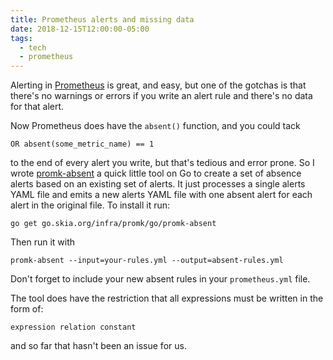 ```yaml
---
title: Prometheus alerts and missing data
date: 2018-12-15T12:00:00-05:00
tags:
  - tech
  - prometheus
---
```


Alerting in [Prometheus](https://prometheus.io) is great, and easy, but one of
the gotchas is that there's no warnings or errors if you write an alert rule
and there's no data for that alert.

Now Prometheus does have the `absent()` function, and you could tack

    OR absent(some_metric_name) == 1

to the end of every alert you write, but that's tedious and error prone.
So I wrote [promk-absent](https://github.com/google/skia-buildbot/blob/master/promk/go/promk-absent/main.go)
a quick little tool on Go to create a set of absence alerts based on
an existing set of alerts. It just processes a single alerts YAML file
and emits a new alerts YAML file with one absent alert for each alert
in the original file. To install it run:

    go get go.skia.org/infra/promk/go/promk-absent

Then run it with

    promk-absent --input=your-rules.yml --output=absent-rules.yml

Don't forget to include your new absent rules in your `prometheus.yml`
file.

The tool does have the restriction that all expressions must be written in
the form of:

    expression relation constant

and so far that hasn't been an issue for us.

<a href="https://brid.gy/publish/twitter"></a>
